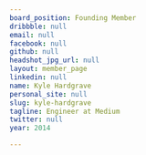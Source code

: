 ```yaml
---
board_position: Founding Member
dribbble: null
email: null
facebook: null
github: null
headshot_jpg_url: null
layout: member_page
linkedin: null
name: Kyle Hardgrave
personal_site: null
slug: kyle-hardgrave
tagline: Engineer at Medium
twitter: null
year: 2014

---
```

